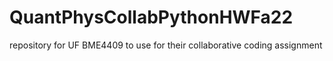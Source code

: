 # QuantPhysCollabPythonHWFa22
repository for UF BME4409 to use for their collaborative coding assignment
